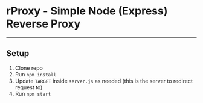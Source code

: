 # rProxy - Simple Node (Express) Reverse Proxy
---

## Setup
1. Clone repo
2. Run `npm install`
3. Update `TARGET` inside `server.js` as needed (this is the server to redirect request to)
4. Run `npm start`
